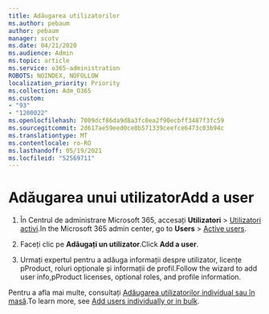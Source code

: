 ```yaml
---
title: Adăugarea utilizatorilor
ms.author: pebaum
author: pebaum
manager: scotv
ms.date: 04/21/2020
ms.audience: Admin
ms.topic: article
ms.service: o365-administration
ROBOTS: NOINDEX, NOFOLLOW
localization_priority: Priority
ms.collection: Adm_O365
ms.custom:
- "93"
- "1200022"
ms.openlocfilehash: 7009dcf86da9d8a3fc8ea2f90ecbff3487f3fc59
ms.sourcegitcommit: 2d617ae59eed0ce8b571339ceefce6473c03b94c
ms.translationtype: MT
ms.contentlocale: ro-RO
ms.lasthandoff: 05/19/2021
ms.locfileid: "52569711"
---
```

# <a name="add-a-user"></a><span data-ttu-id="7c11c-102">Adăugarea unui utilizator</span><span class="sxs-lookup"><span data-stu-id="7c11c-102">Add a user</span></span>

1. <span data-ttu-id="7c11c-103">În Centrul de administrare Microsoft 365, accesați **Utilizatori** > [Utilizatori activi](https://admin.microsoft.com/Adminportal/Home?source=applauncher#/users).</span><span class="sxs-lookup"><span data-stu-id="7c11c-103">In the Microsoft 365 admin center, go to **Users** > [Active users](https://admin.microsoft.com/Adminportal/Home?source=applauncher#/users).</span></span>

2. <span data-ttu-id="7c11c-104">Faceți clic pe **Adăugați un utilizator**.</span><span class="sxs-lookup"><span data-stu-id="7c11c-104">Click **Add a user**.</span></span>

3. <span data-ttu-id="7c11c-105">Urmați expertul pentru a adăuga informații despre utilizator, licențe pProduct, roluri opționale și informații de profil.</span><span class="sxs-lookup"><span data-stu-id="7c11c-105">Follow the wizard to add user info,pProduct licenses, optional roles, and profile information.</span></span>

<span data-ttu-id="7c11c-106">Pentru a afla mai multe, consultați [Adăugarea utilizatorilor individual sau în masă](/microsoft-365/admin/add-users/add-users).</span><span class="sxs-lookup"><span data-stu-id="7c11c-106">To learn more, see [Add users individually or in bulk](/microsoft-365/admin/add-users/add-users).</span></span>